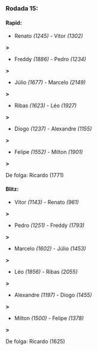 ### Rodada 15:

#### Rapid:

* Renato *(1245)*     -     Vitor *(1302)*

 **>** 
* Freddy *(1886)*     -     Pedro *(1234)*

 **>** 
* Júlio *(1677)*     -     Marcelo *(2149)*

 **>** 
* Ribas *(1623)*     -     Léo *(1927)*

 **>** 
* Diogo *(1237)*     -     Alexandre *(1155)*

 **>** 
* Felipe *(1552)*     -     Milton *(1901)*

 **>** 

De folga: Ricardo (1771)

#### Blitz:

* Vitor *(1143)*     -     Renato *(961)*

 **>** 
* Pedro *(1251)*     -     Freddy *(1793)*

 **>** 
* Marcelo *(1602)*     -     Júlio *(1453)*

 **>** 
* Léo *(1856)*     -     Ribas *(2055)*

 **>** 
* Alexandre *(1197)*     -     Diogo *(1455)*

 **>** 
* Milton *(1500)*     -     Felipe *(1378)*

 **>** 

De folga: Ricardo (1625)

